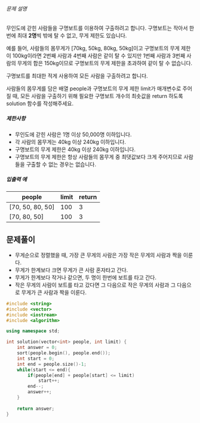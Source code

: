 ###### 문제 설명

무인도에 갇힌 사람들을 구명보트를 이용하여 구출하려고 합니다. 구명보트는 작아서 한 번에 최대 **2명**씩 밖에 탈 수 없고, 무게 제한도 있습니다.

예를 들어, 사람들의 몸무게가 [70kg, 50kg, 80kg, 50kg]이고 구명보트의 무게 제한이 100kg이라면 2번째 사람과 4번째 사람은 같이 탈 수 있지만 1번째 사람과 3번째 사람의 무게의 합은 150kg이므로 구명보트의 무게 제한을 초과하여 같이 탈 수 없습니다.

구명보트를 최대한 적게 사용하여 모든 사람을 구출하려고 합니다.

사람들의 몸무게를 담은 배열 people과 구명보트의 무게 제한 limit가 매개변수로 주어질 때, 모든 사람을 구출하기 위해 필요한 구명보트 개수의 최솟값을 return 하도록 solution 함수를 작성해주세요.

##### 제한사항

- 무인도에 갇힌 사람은 1명 이상 50,000명 이하입니다.
- 각 사람의 몸무게는 40kg 이상 240kg 이하입니다.
- 구명보트의 무게 제한은 40kg 이상 240kg 이하입니다.
- 구명보트의 무게 제한은 항상 사람들의 몸무게 중 최댓값보다 크게 주어지므로 사람들을 구출할 수 없는 경우는 없습니다.

##### 입출력 예

| people           | limit | return |
| ---------------- | ----- | ------ |
| [70, 50, 80, 50] | 100   | 3      |
| [70, 80, 50]     | 100   | 3      |

## 문제풀이
- 무게순으로 정렬했을 때, 가장 큰 무게의 사람은 가장 작은 무게의 사람과 짝을 이룬다.
- 무게가 한계보다 크면 무게가 큰 사람 혼자타고 간다.
- 무게가 한계보다 작거나 같으면, 두 명이 한번에 보트를 타고 간다.
- 작은 무게의 사람이 보트를 타고 갔다면 그 다음으로 작은 무게의 사람과 그 다음으로 무게가 큰 사람과 짝을 이룬다.


```C++
#include <string>
#include <vector>
#include <iostream>
#include <algorithm>

using namespace std;

int solution(vector<int> people, int limit) {
    int answer = 0;
    sort(people.begin(), people.end());
    int start = 0;
    int end = people.size()-1;
    while(start <= end){
        if(people[end] + people[start] <= limit)
            start++;
        end--;
        answer++;
    }
    
    return answer;
}
```
